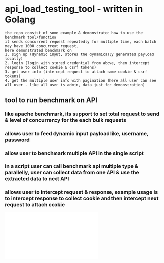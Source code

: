 # api_load_testing_tool - written in Golang

```
the repo consist of some example & demonstrated how to use the benchmark tool/function
it sends concurrent request repeatedly for multiple time, each batch may have 1000 concurrent request,
here demonstrated benchmark on
1. sign up (dynamic input, stores the dynamically generated payload locally)
2. login (login with stored credential from above, then intercept response to collect cookie & csrf tokens)
3. get user info (intercept request to attach same cookie & csrf tokens)
4. get the multiple user info with pagination (here all user can see all user - like all user is admin, data just for demonstration)
```

## tool to run benchmark on API
### like apache benchmark, its support to set total request to send & level of concurrency for the each bulk requests
### allows user to feed dynamic input payload like, username, password
### allow user to benchmark multiple API in the single script
### in a script user can call benchmark api multiple type & parallelly, user can collect data from one API & use the extracted data to next API
### allows user to intercept request & response, example usage is to intercept response to collect cookie and then intercept next request to attach cookie

<embed src="/brguru90/api_load_testing_tool/raw/main/sample_result.pdf" />

